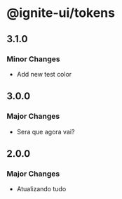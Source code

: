 # @ignite-ui/tokens

## 3.1.0

### Minor Changes

- Add new test color

## 3.0.0

### Major Changes

- Sera que agora vai?

## 2.0.0

### Major Changes

- Atualizando tudo
